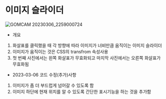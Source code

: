 # 이미지 슬라이더
![GOMCAM 20230306_2259000724](https://user-images.githubusercontent.com/103127767/223131157-4adafd0b-d51c-4a71-aca6-5c23aad0ad84.gif)

- 개요
1. 화살표를 클릭했을 때 각 방향에 따라 이미지가 너비만큼 움직이는 이미지 슬라이더
2. 이미지가 움직이는 것은 CSS의 transfrom 속성사용
3. 첫 번째 사진에서는 왼쪽 화살표가 무효화되고 마지막 사진에서는 오른쪽 화살표가 무효화됨

- 2023-03-06 코드 수정(추가)사항
1. 이미지가 좀 더 부드럽게 넘어갈 수 있도록 함
2. 이미지 하단에 현재 위치를 알 수 있도록 간단한 표시기능을 하는 것을 추가함
